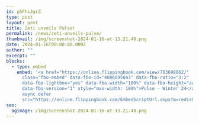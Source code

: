 ```yaml
---
id: p5FhiJgrZ
type: post
layout: post
title: Zeti unveils Pulse!
permalink: /news/zeti-unveils-pulse/
thumbnail: /img/screenshot-2024-01-16-at-13.21.40.png
date: 2024-01-16T00:00:00.000Z
author: ""
excerpt: ""
blocks:
  - type: embed
    embed: '<a href="https://online.flippingbook.com/view/703698862/"
      class="fbo-embed" data-fbo-id="40860950a3" data-fbo-ratio="3:2"
      data-fbo-lightbox="yes" data-fbo-width="100%" data-fbo-height="auto"
      data-fbo-version="1" style="max-width: 100%">Pulse - Winter 24</a><script
      async defer
      src="https://online.flippingbook.com/EmbedScriptUrl.aspx?m=redir&hid=703698862"></script>'
seo:
  ogimage: /img/screenshot-2024-01-16-at-13.21.40.png
---
```

